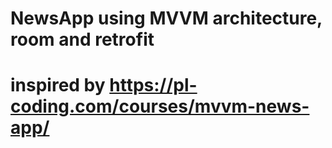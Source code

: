 # NewsApp using MVVM architecture, room and retrofit
# inspired by  https://pl-coding.com/courses/mvvm-news-app/
